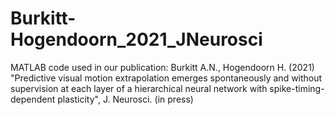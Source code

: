 # Burkitt-Hogendoorn_2021_JNeurosci
MATLAB code used in our publication: Burkitt A.N., Hogendoorn H. (2021) "Predictive visual motion extrapolation emerges spontaneously 
and without supervision at each layer of a hierarchical neural network with spike-timing-dependent plasticity", J. Neurosci. (in press)
